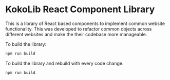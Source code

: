 
# KokoLib React Component Library

This is a library of React based components to implement common website functionality. This was developed to refactor common objects across different websites and make the their codebase more manageable.

To build the library:
```bash
npm run build
```

To build the library and rebuild with every code change:
```bash
npm run build
```

